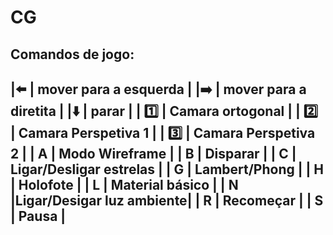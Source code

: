 # CG

Comandos de jogo:
  -------------------------------------------
  |:arrow_left:  |  mover para a esquerda   |
  |:arrow_right: |  mover para a diretita   |
  |:arrow_down:  |         parar            |
  |    :one:     |    Camara ortogonal      |
  |    :two:     |   Camara Perspetiva 1    |
  |   :three:    |   Camara Perspetiva 2    |
  |      A       |     Modo Wireframe       |
  |      B       |         Disparar         |
  |      C       |  Ligar/Desligar estrelas |
  |      G       |      Lambert/Phong       |
  |      H       |        Holofote          |
  |      L       |    Material básico       |
  |      N       |Ligar/Desigar luz ambiente|
  |      R       |       Recomeçar          |
  |      S       |         Pausa            |
  -------------------------------------------
